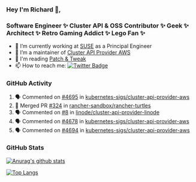 ### Hey I'm Richard 👋, 

<h3 align="left">Software Engineer ✨ Cluster API & OSS Contributor ✨ Geek ✨ Architect ✨ Retro Gaming Addict ✨ Lego Fan ✨</h3>

- 🔭 I’m currently working at [SUSE](https://www.suse.com/) as a Principal Engineer
- 👯 I’m a maintainer of [Cluster API Provider AWS](https://github.com/kubernetes-sigs/cluster-api-provider-aws)
- 💬 I'm reading [Patch & Tweak](https://bjooks.com/products/patch-tweak-exploring-modular-synthesis)
- 📫 How to reach me: [![Twitter Badge](https://img.shields.io/badge/-@fruit_case-00acee?style=flat&logo=Twitter&logoColor=white)](https://twitter.com/intent/follow?screen_name=fruit_case "Follow on Twitter")

### GitHub Activity 

<!--START_SECTION:activity-->
1. 🗣 Commented on [#4695](https://github.com/kubernetes-sigs/cluster-api-provider-aws/pull/4695#issuecomment-1855392465) in [kubernetes-sigs/cluster-api-provider-aws](https://github.com/kubernetes-sigs/cluster-api-provider-aws)
2. 🎉 Merged PR [#324](https://github.com/rancher-sandbox/rancher-turtles/pull/324) in [rancher-sandbox/rancher-turtles](https://github.com/rancher-sandbox/rancher-turtles)
3. 🗣 Commented on [#8](https://github.com/linode/cluster-api-provider-linode/issues/8#issuecomment-1855375447) in [linode/cluster-api-provider-linode](https://github.com/linode/cluster-api-provider-linode)
4. 🗣 Commented on [#4678](https://github.com/kubernetes-sigs/cluster-api-provider-aws/pull/4678#issuecomment-1855353938) in [kubernetes-sigs/cluster-api-provider-aws](https://github.com/kubernetes-sigs/cluster-api-provider-aws)
5. 🗣 Commented on [#4694](https://github.com/kubernetes-sigs/cluster-api-provider-aws/pull/4694#issuecomment-1855338694) in [kubernetes-sigs/cluster-api-provider-aws](https://github.com/kubernetes-sigs/cluster-api-provider-aws)
<!--END_SECTION:activity-->

### GitHub Stats

[![Anurag's github stats](https://github-readme-stats.vercel.app/api?username=richardcase&count_private=true&show_icons=true)](https://github.com/anuraghazra/github-readme-stats)

[![Top Langs](https://github-readme-stats.vercel.app/api/top-langs/?username=richardcase&hide=html&layout=compact)](https://github.com/anuraghazra/github-readme-stats)
